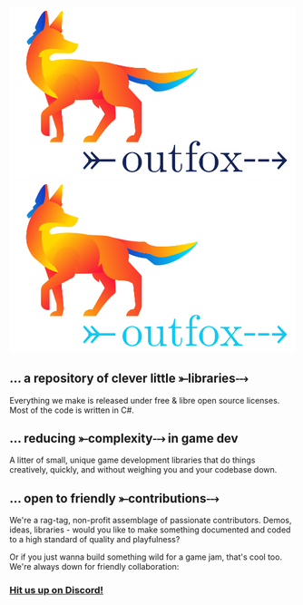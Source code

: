 

![logo, a fox in neon colors looking right, in the direction of the word outfox with a fletched arrow through it](outfox-lightmode.svg#gh-light-mode-only) ![logo, a fox in neon colors looking right, in the direction of the word outfox with a fletched arrow through it](outfox-darkmode.svg#gh-dark-mode-only)


## ... a repository of clever little ⤜libraries⤏

Everything we make is released under free & libre open source licenses. Most of the code is written in C#.

## ... reducing ⤜complexity⤏ in game dev
A litter of small, unique game development libraries that do things creatively, quickly, and without weighing you and your codebase down.

## ... open to friendly ⤜contributions⤏
We're a rag-tag, non-profit assemblage of passionate contributors. Demos, ideas, libraries - would you like to make something documented and coded to a high standard of quality and playfulness? 

Or if you just wanna build something wild for a game jam, that's cool too. We're always down for friendly collaboration:

### [Hit us up on Discord!](https://discord.gg/3SF4gWhANS)


